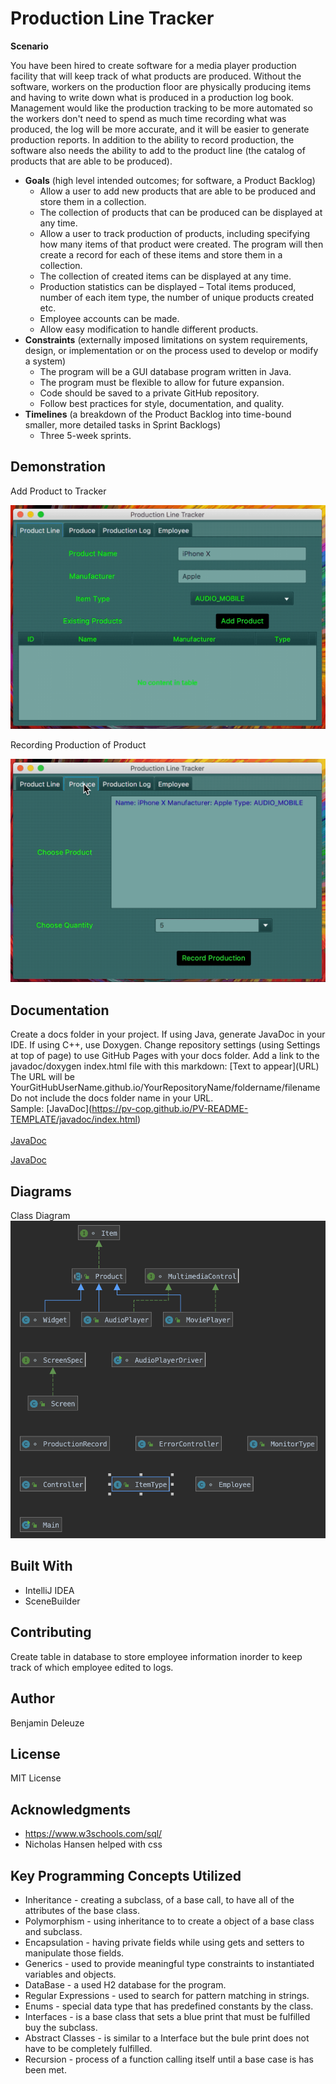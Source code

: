 
# Production Line Tracker
**Scenario**

You have been hired to create software for a media player production facility that will keep track of what products are produced. Without the software, workers on the production floor are physically producing items and having to write down what is produced in a production log book. Management would like the production tracking to be more automated so the workers don't need to spend as much time recording what was produced, the log will be more accurate, and it will be easier to generate production reports. In addition to the ability to record production, the software also needs the ability to add to the product line (the catalog of products that are able to be produced).
-   **Goals** (high level intended outcomes; for software, a Product Backlog)
    -  Allow a user to add new products that are able to be produced and store them in a collection.
    - The collection of products that can be produced can be displayed at any time.
    - Allow a user to track production of products, including specifying how many items of that product were created. The program will then create a record for each of these items and store them in a collection.
     - The collection of created items can be displayed at any time.
     - Production statistics can be displayed – Total items produced, number of each item type, the number of unique products created etc.
     -  Employee accounts can be made.
     - Allow easy modification to handle different products.
-   **Constraints** (externally imposed limitations on system requirements, design, or implementation or on the process used to develop or modify a system)
    -   The program will be a GUI database program written in Java.
    -   The program must be flexible to allow for future expansion.
    -   Code should be saved to a private GitHub repository.
    -   Follow best practices for style, documentation, and quality.
-   **Timelines** (a breakdown of the Product Backlog into time-bound smaller, more detailed tasks in Sprint Backlogs)
    -   Three 5-week sprints.

## Demonstration
Add Product to Tracker

![Sample GIF](docs/AddProductGif.gif)

Recording Production of Product

![Sample GIF](docs/RecordProductionGif.gif)

## Documentation

Create a docs folder in your project. If using Java, generate JavaDoc in your IDE. If using C++, use Doxygen. Change repository settings (using Settings at top of page) to use GitHub Pages with your docs folder. Add a link to the javadoc/doxygen index.html file with this markdown: \[Text to appear]\(URL) <br />
The URL will be YourGitHubUserName.github.io/YourRepositoryName/foldername/filename<br /> 
Do not include the docs folder name in your URL. <br />
Sample: \[JavaDoc]\(https://pv-cop.github.io/PV-README-TEMPLATE/javadoc/index.html) <br /> <br />
[JavaDoc](https://pv-cop.github.io/PV-README-TEMPLATE/javadoc/index.html)

[JavaDoc](https://deleuze199.github.io/ProductionLineTracker/javadoc/index.html)

## Diagrams

Class Diagram <br /> 
 ![Sample Image](docs/ClassDiagram.png)
 
 ## Built With

* IntelliJ IDEA  
* SceneBuilder

## Contributing

Create table in database to store employee information inorder to keep track of which employee edited to logs.

 ## Author
Benjamin Deleuze
 
 ## License

MIT License

## Acknowledgments

* https://www.w3schools.com/sql/
* Nicholas Hansen helped with css

## Key Programming Concepts Utilized
* Inheritance - creating a subclass, of a base call, to have all of the attributes of the base class.
* Polymorphism - using inheritance to to create a object of a base class and subclass.
* Encapsulation - having private fields while using gets and setters to manipulate those fields.
* Generics - used to provide meaningful type constraints to instantiated variables and objects.
* DataBase - a used H2 database for the program.
* Regular Expressions - used to search for pattern matching in strings.
* Enums - special data type that has predefined constants by the class.
* Interfaces - is a base class that sets a blue print that must be fulfilled buy the subclass.
* Abstract Classes - is similar to a Interface but the bule print does not have to be completely fulfilled.
* Recursion - process of a function calling itself until a base case is has been met.
